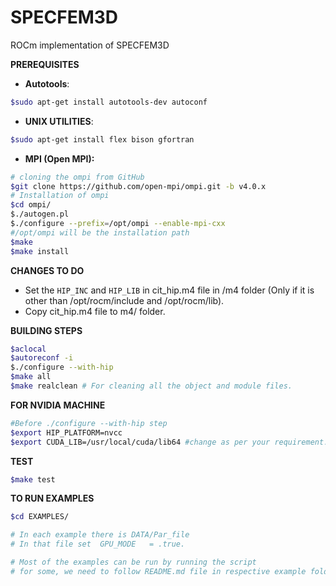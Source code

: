 # SPECFEM3D
ROCm implementation of SPECFEM3D

**PREREQUISITES**
- **Autotools**:
```bash
$sudo apt-get install autotools-dev autoconf
```
- **UNIX UTILITIES**:
```bash
$sudo apt-get install flex bison gfortran
```
- **MPI **(Open MPI)**:**
```bash
# cloning the ompi from GitHub
$git clone https://github.com/open-mpi/ompi.git -b v4.0.x
# Installation of ompi
$cd ompi/
$./autogen.pl
$./configure --prefix=/opt/ompi --enable-mpi-cxx
#/opt/ompi will be the installation path
$make
$make install
```
  
**CHANGES TO DO**
- Set the `HIP_INC` and `HIP_LIB` in cit_hip.m4 file in /m4 folder 
(Only if it is other than /opt/rocm/include and /opt/rocm/lib).
- Copy cit_hip.m4 file to m4/ folder.

**BUILDING STEPS**
```bash
$aclocal 
$autoreconf -i
$./configure --with-hip
$make all
$make realclean # For cleaning all the object and module files.
```

**FOR NVIDIA MACHINE**
```bash
#Before ./configure --with-hip step
$export HIP_PLATFORM=nvcc
$export CUDA_LIB=/usr/local/cuda/lib64 #change as per your requirement.
```

**TEST**
```bash
$make test
```

**TO RUN EXAMPLES**
```bash
$cd EXAMPLES/ 

# In each example there is DATA/Par_file
# In that file set  GPU_MODE   = .true.

# Most of the examples can be run by running the script
# for some, we need to follow README.md file in respective example folder.
```
